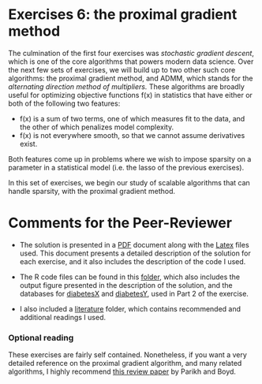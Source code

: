 
# Exercises 6: the proximal gradient method

The culmination of the first four exercises was _stochastic gradient descent_, which is one of the core algorithms that powers modern data science.  Over the next few sets of exercises, we will build up to two other such core algorithms: the proximal gradient method, and ADMM, which stands for the _alternating direction method of multipliers._  These algorithms are broadly useful for optimizing objective functions f(x) in statistics that have either or both of the following two features:  
- f(x) is a sum of two terms, one of which measures fit to the data, and the other of which penalizes model complexity.  
- f(x) is not everywhere smooth, so that we cannot assume derivatives exist.  

Both features come up in problems where we wish to impose sparsity on a parameter in a statistical model (i.e. the lasso of the previous exercises).  

In this set of exercises, we begin our study of scalable algorithms that can handle sparsity, with the proximal gradient method.

# Comments for the Peer-Reviewer

- The solution is presented in a [PDF](solution06-SDS385.pdf) document along with the [Latex](solution06-SDS385.tex) files used. This document presents a detailed description of the solution for each exercise, and it also includes the description of the code I used.

- The R code files can be found in this [folder](R_Code), which also includes the output figure presented in the description of the solution, and the databases for [diabetesX](R_Code/diabetesX.csv) and [diabetesY](R_Code/diabetesY.csv), used in Part 2 of the exercise.

- I also included a [literature](Literature) folder, which contains recommended and additional readings I used.

### Optional reading

These exercises are fairly self contained.  Nonetheless, if you want a very detailed reference on the proximal gradient algorithm, and many related algorithms, I highly recommend [this review paper](http://web.stanford.edu/~boyd/papers/prox_algs.html) by Parikh and Boyd.
